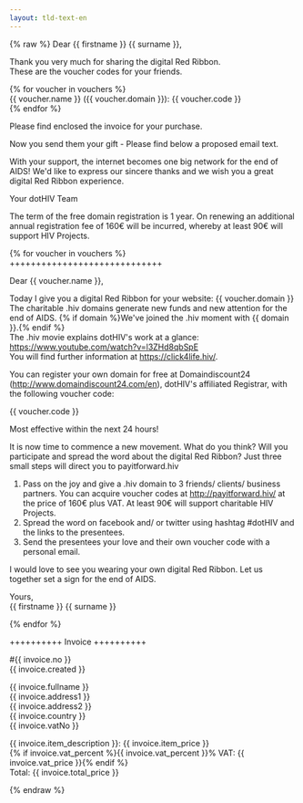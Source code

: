 ```yaml
---
layout: tld-text-en
---
```


{% raw %}
Dear {{ firstname }} {{ surname }},
            
Thank you very much for sharing the digital Red Ribbon.  
These are the voucher codes for your friends.

{% for voucher in vouchers %}  
{{ voucher.name }} ({{ voucher.domain }}): {{ voucher.code }}    
{% endfor %}

Please find enclosed the invoice for your purchase.

Now you send them your gift - Please find below a proposed email text.

With your support, the internet becomes one big network for the end of AIDS! We'd like to express our sincere thanks and we wish you a great digital Red Ribbon experience.

Your dotHIV Team

The term of the free domain registration is 1 year. On renewing an additional annual registration fee of 160€  will be incurred, whereby at least 90€ will support HIV Projects.

{% for voucher in vouchers %}  
+++++++++++++++++++++++++++++

Dear {{ voucher.name }},

Today I give you a digital Red Ribbon for your website: {{ voucher.domain }}  
The charitable .hiv domains generate new funds and new attention for the end of AIDS.
{% if domain %}We've joined the .hiv moment with {{ domain }}.{% endif %}  
The .hiv movie explains dotHIV's work at a glance: https://www.youtube.com/watch?v=l3ZHd8qbSpE  
You will find further information at https://click4life.hiv/.

You can register your own domain for free at Domaindiscount24 (http://www.domaindiscount24.com/en), dotHIV's affiliated Registrar, with the following voucher code:

{{ voucher.code }}

Most effective within the next 24 hours!

It is now time to commence a new movement. What do you think? Will you participate and spread the word about the digital Red Ribbon? Just three small steps will direct you to payitforward.hiv

1. Pass on the joy and give a .hiv domain to 3 friends/ clients/ business partners. You can acquire voucher codes at http://payitforward.hiv/ at the price of 160€ plus VAT. At least 90€ will support charitable HIV Projects.
2. Spread the word on facebook and/ or twitter using hashtag #dotHIV and the links to the presentees.
3. Send the presentees your love and their own voucher code with a personal email.

I would love to see you wearing your own digital Red Ribbon. Let us together set a sign for the end of AIDS.

Yours,  
{{ firstname }} {{ surname }}

{% endfor %}

++++++++++ Invoice ++++++++++

\#{{ invoice.no }}  
{{ invoice.created }}

{{ invoice.fullname }}  
{{ invoice.address1 }}  
{{ invoice.address2 }}  
{{ invoice.country }}  
{{ invoice.vatNo }}

{{ invoice.item_description }}: {{ invoice.item_price }}  
{% if invoice.vat_percent %}{{ invoice.vat_percent }}% VAT: {{ invoice.vat_price }}{% endif %}    
Total: {{ invoice.total_price }}

{% endraw %}

